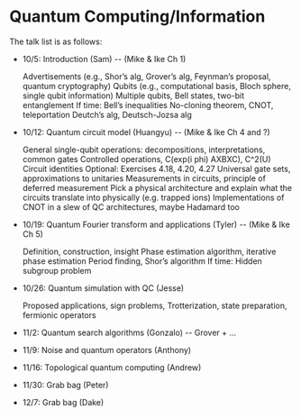 # Quantum Computing/Information

The talk list is as follows:

* 10/5: Introduction (Sam) -- (Mike & Ike Ch 1) 

  Advertisements (e.g., Shor’s alg, Grover’s alg, Feynman’s proposal, quantum cryptography)
  Qubits (e.g., computational basis, Bloch sphere, single qubit information)
  Multiple qubits, Bell states, two-bit entanglement
  If time: Bell’s inequalities
  No-cloning theorem, CNOT, teleportation
  Deutch’s alg, Deutsch-Jozsa alg
  
* 10/12: Quantum circuit model (Huangyu) -- (Mike & Ike Ch 4 and ?)
  
  General single-qubit operations: decompositions, interpretations, common gates
  Controlled operations, C(exp(i phi) AXBXC), C^2(U)
  Circuit identities
  Optional: Exercises 4.18, 4.20, 4.27
  Universal gate sets, approximations to unitaries
  Measurements in circuits, principle of deferred measurement
  Pick a physical architecture and explain what the circuits translate into physically (e.g. trapped ions)
  Implementations of CNOT in a slew of QC architectures, maybe Hadamard too

* 10/19: Quantum Fourier transform and applications (Tyler) -- (Mike & Ike Ch 5)

  Definition, construction, insight
  Phase estimation algorithm, iterative phase estimation
  Period finding, Shor’s algorithm
  If time: Hidden subgroup problem

* 10/26: Quantum simulation with QC (Jesse) 

  Proposed applications, sign problems, Trotterization, state preparation, fermionic operators

* 11/2: Quantum search algorithms (Gonzalo) -- Grover + ...
* 11/9: Noise and quantum operators (Anthony)
* 11/16: Topological quantum computing (Andrew)
* 11/30: Grab bag (Peter)
* 12/7: Grab bag (Dake)
